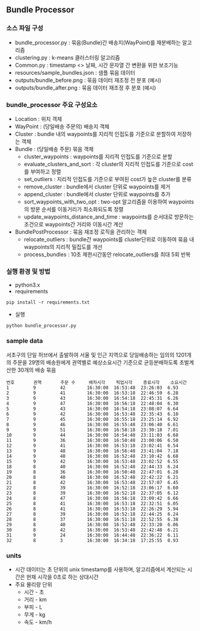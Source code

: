 ## Bundle Processor

### 소스 파일 구성

* bundle_processor.py : 묶음(Bundle)간 배송지(WayPoint)를 재분배하는 알고리즘
* clustering.py : k-means 클러스터링 알고리즘
* Common.py : timestamp <> 날짜, 시간 문자열 간 변환을 위한 보조기능
* resources/sample_bundles.json : 샘플 묶음 데이터
* outputs/bundle_before.png : 묶음 데이터 재조정 전 분포 (예시)
* outputs/bundle_after.png : 묶음 데이터 재조정 후 분포 (예시)

### bundle_processor 주요 구성요소

* Location : 위치 객체
* WayPoint : (당일배송 주문의) 배송지 객체
* Cluster : bundle 내의 waypoints를 지리적 인접도를 기준으로 분할하여 저장하는 객체
* Bundle : (당일배송 주문) 묶음 객체
    * cluster_waypoints : waypoints를 지리적 인접도를 기준으로 분할
    * evaluate_clusters_and_sort : 각 cluster의 지리적 인접도를 기준으로 cost를 부여하고 정렬
    * set_outliers : 지리적 인접도를 기준으로 부여된 cost가 높은 cluster를 분류
    * remove_cluster : bundle에서 cluster 단위로 waypoints를 제거
    * append_cluster : bundle에서 cluster 단위로 waypoints를 추가
    * sort_waypoints_with_two_opt : two-opt 알고리즘을 이용하여 waypoints의 방문 순서를 이동거리가 최소화되도록 정렬
    * update_waypoints_distance_and_time : waypoints를 순서대로 방문하는 조건으로 waypoints간 거리와 이동시간 계산
* BundlePostProcessor : 묶음 재조정 로직을 관리하는 객체
    * relocate_outliers : bundle간 waypoints를 cluster단위로 이동하여 묶음 내 waypoints의 지리적 밀집도를 개선
    * process_bundles : 10초 제한시간동안 relocate_outliers를 최대 5회 반복

### 실행 환경 및 방법

* python3.x
* requirements
```
pip install -r requirements.txt
```

* 실행
```
python bundle_processor.py
```

### sample data
서초구의 단일 허브에서 출발하여 서울 및 인근 지역으로 당일배송하는 임의의 1201개의 주문을 29명의 배송원에게 권역별로 예상소요시간 기준으로 균등분배하도록 초벌계산한 30개의 배송 묶음

```
번호       권역       주문 수     배차시각    픽업시각    종료시각    소요시간
1         9         42        16:30:00  16:53:48  23:26:03  6.93
2         9         41        16:30:00  16:53:18  22:46:59  6.28
3         9         43        16:30:00  16:54:18  22:45:31  6.26
4         9         47        16:30:00  16:56:18  22:48:04  6.30
5         9         43        16:30:00  16:54:18  23:08:07  6.64
6         9         42        16:30:00  16:53:48  22:35:43  6.10
7         9         45        16:30:00  16:55:18  23:25:14  6.92
8         9         46        16:30:00  16:55:48  23:06:40  6.61
9         9         51        16:30:00  16:58:18  23:30:18  7.01
10        9         44        16:30:00  16:54:48  23:11:03  6.68
11        9         36        16:30:00  16:50:48  23:00:06  6.50
12        9         41        16:30:00  16:53:18  23:02:41  6.54
13        9         48        16:30:00  16:56:48  23:41:04  7.18
14        9         40        16:30:00  16:52:48  23:10:42  6.68
15        9         42        16:30:00  16:53:48  23:02:52  6.55
18        8         40        16:30:00  16:52:48  22:44:33  6.24
19        8         36        16:30:00  16:50:48  22:47:01  6.28
20        8         40        16:30:00  16:52:48  22:42:22  6.21
21        8         42        16:30:00  16:53:48  22:57:07  6.45
22        8         39        16:30:00  16:52:18  23:06:17  6.60
23        8         39        16:30:00  16:52:18  22:37:05  6.12
24        8         47        16:30:00  16:56:18  23:09:42  6.66
25        8         41        16:30:00  16:53:18  22:32:51  6.05
26        8         41        16:30:00  16:53:18  22:26:29  5.94
27        8         39        16:30:00  16:52:18  22:44:25  6.24
28        8         37        16:30:00  16:51:18  22:52:55  6.38
29        8         40        16:30:00  16:52:48  22:33:20  6.06
30        8         42        16:30:00  16:53:48  22:42:48  6.21
31        9         24        16:30:00  16:44:48  22:36:22  6.11
32        8         3         16:30:00  16:34:18  17:25:55  0.93
```

### units

* 시간 데이터는 초 단위의 unix timestamp를 사용하며, 알고리즘에서 계산되는 시간은 현재 시각을 0초로 하는 상대시간
* 주요 물리량 단위
	* 시간 - 초
	* 거리 - km
	* 부피 - L
	* 무게 - kg
	* 속도 - km/h
